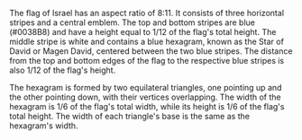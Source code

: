 The flag of Israel has an aspect ratio of 8:11. It consists of three horizontal stripes and a central emblem. The top and bottom stripes are blue (#0038B8) and have a height equal to 1/12 of the flag's total height. The middle stripe is white and contains a blue hexagram, known as the Star of David or Magen David, centered between the two blue stripes. The distance from the top and bottom edges of the flag to the respective blue stripes is also 1/12 of the flag's height.

The hexagram is formed by two equilateral triangles, one pointing up and the other pointing down, with their vertices overlapping. The width of the hexagram is 1/6 of the flag's total width, while its height is 1/6 of the flag's total height. The width of each triangle's base is the same as the hexagram's width.